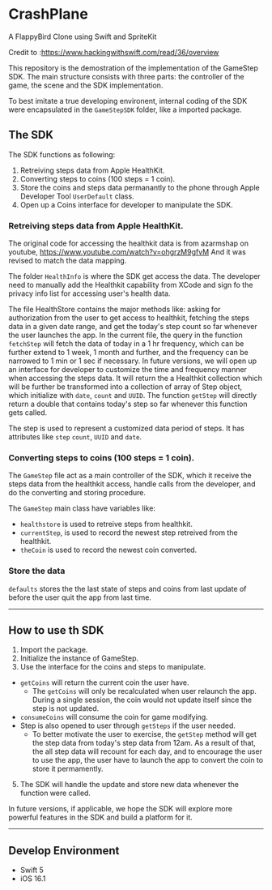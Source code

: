 # CrashPlane

A FlappyBird Clone using Swift and SpriteKit

Credit to :https://www.hackingwithswift.com/read/36/overview

This repository is the demostration of the implementation of the GameStep SDK. The main structure consists with three parts: the controller of the game, the scene and the SDK implementation.

To best imitate a true developing environent, internal coding of the SDK were encapsulated in the ```GameStepSDK``` folder, like a imported package.

## The SDK
The SDK functions as following:
1. Retreiving steps data from Apple HealthKit.
2. Converting steps to coins (100 steps = 1 coin).
3. Store the coins and steps data permanantly to the phone through Apple Developer Tool ```UserDefault``` class.
4. Open up a Coins interface for developer to manipulate the SDK.

### Retreiving steps data from Apple HealthKit.

The original code for accessing the healthkit data is from azarmshap on youtube, https://www.youtube.com/watch?v=ohgrzM9gfvM And it was revised to match the data mapping.

The folder ```HealthInfo``` is where the SDK get access the data. The developer need to manually add the Healthkit capability from XCode and sign fo the privacy info list for accessing user's health data.

The file HealthStore contains the major methods like: asking for authorization from the user to get access to healthkit, fetching the steps data in a given date range, and get the today's step count so far whenever the user launches the app. In the current file, the query in the function ```fetchStep``` will fetch the data of today in a 1 hr frequency, which can be further extend to 1 week, 1 month and further, and the frequency can be narrowed to 1 min or 1 sec if necessary. In future versions, we will open up an interface for developer to customize the time and frequency manner when accessing the steps data. It will return the a Healthkit collection which will be further be transformed into a collection of array of Step object, which initialize with ```date```, ```count``` and ```UUID```. The function ```getStep``` will directly return a double that contains today's step so far whenever this function gets called.

The step is used to represent a customized data period of steps. It has attributes like ```step``` ```count```, ```UUID``` and ```date```.

### Converting steps to coins (100 steps = 1 coin).

The ```GameStep``` file act as a main controller of the SDK, which it receive the steps data from the healthkit access, handle calls from the developer, and do the converting and storing procedure. 

The ```GameStep``` main class have variables like:
- ```healthstore``` is used to retreive steps from healthkit.
- ```currentStep```, is used to record the newest step retreived from the healthkit.
- ```theCoin``` is used to record the newest coin converted.


### Store the data
```defaults``` stores the the last state of steps and coins from last update of before the user quit the app from last time.
***

## How to use th SDK
1. Import the package.
2. Initialize the instance of GameStep.
3. Use the interface for the coins and steps to manipulate.
  - ```getCoins``` will return the current coin the user have.
      - The ```getCoins``` will only be recalculated when user relaunch the app. During a single session, the coin would not update itself since the step is not updated.
  - ```consumeCoins``` will consume the coin for game modifying.
  - Step is also opened to user through ```getSteps``` if the user needed.
      - To better motivate the user to exercise, the ```getStep``` method will get the step data from today's step data from 12am. As a result of that, the all step data will recount for each day, and to encourage the user to use the app, the user have to launch the app to convert the coin to store it permamently.
5. The SDK will handle the update and store new data whenever the function were called.

In future versions, if applicable, we hope the SDK will explore more powerful features in the SDK and build a platform for it. 

***

## Develop Environment
* Swift 5
* iOS 16.1
